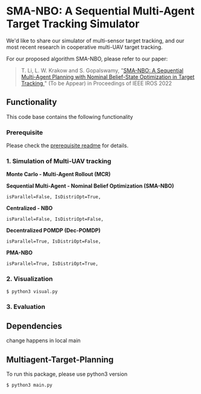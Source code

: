 # SMA-NBO: A Sequential Multi-Agent Target Tracking Simulator

We'd like to share our simulator of multi-sensor target tracking, and our most recent research in cooperative multi-UAV target tracking.

For our proposed algorithm SMA-NBO, please refer to our paper:

>T. Li, L. W. Krakow and S. Gopalswamy, "[SMA-NBO: A Sequential Multi-Agent Planning with Nominal Belief-State Optimization in Target Tracking
](https://arxiv.org/abs/2203.01507)" (To be Appear) in Proceedings of IEEE IROS 2022

## Functionality

This code base contains the following functionality

### Prerequisite

Please check the [prerequisite readme](https://github.com/TianqiLi7398/SMA_NBO/blob/main/data/env/prerequisite.md) for details.

### 1. Simulation of Multi-UAV tracking

**Monte Carlo - Multi-Agent Rollout (MCR)**


**Sequential Multi-Agent - Nominal Belief Optimization (SMA-NBO)**

```
isParallel=False, IsDistriOpt=True, 
```

**Centralized - NBO**

```
isParallel=False, IsDistriOpt=False,
```

**Decentralized POMDP (Dec-POMDP)**
```
isParallel=True, IsDistriOpt=False,
```

**PMA-NBO**
```
isParallel=True, IsDistriOpt=True, 
```



### 2. Visualization

`$ python3 visual.py`

### 3. Evaluation

## Dependencies

change happens in local main

## Multiagent-Target-Planning

To run this package, please use python3 version

`$ python3 main.py` 
